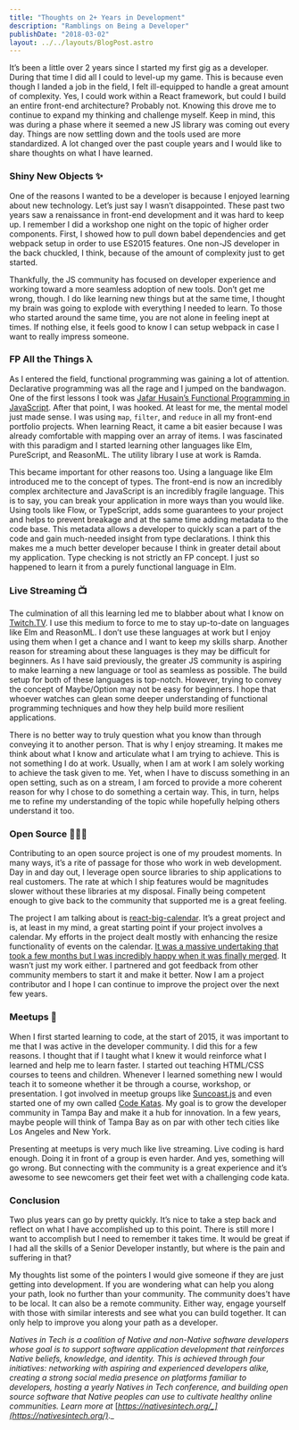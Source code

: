 ```yaml
---
title: "Thoughts on 2+ Years in Development"
description: "Ramblings on Being a Developer"
publishDate: "2018-03-02"
layout: ../../layouts/BlogPost.astro
---
```


It’s been a little over 2 years since I started my first gig as a developer. During that time I did all I could to level-up my game. This is because even though I landed a job in the field, I felt ill-equipped to handle a great amount of complexity. Yes, I could work within a React framework, but could I build an entire front-end architecture? Probably not. Knowing this drove me to continue to expand my thinking and challenge myself. Keep in mind, this was during a phase where it seemed a new JS library was coming out every day. Things are now settling down and the tools used are more standardized. A lot changed over the past couple years and I would like to share thoughts on what I have learned.

### Shiny New Objects ✨

One of the reasons I wanted to be a developer is because I enjoyed learning about new technology. Let’s just say I wasn’t disappointed. These past two years saw a renaissance in front-end development and it was hard to keep up. I remember I did a workshop one night on the topic of higher order components. First, I showed how to pull down babel dependencies and get webpack setup in order to use ES2015 features. One non-JS developer in the back chuckled, I think, because of the amount of complexity just to get started.

Thankfully, the JS community has focused on developer experience and working toward a more seamless adoption of new tools. Don’t get me wrong, though. I do like learning new things but at the same time, I thought my brain was going to explode with everything I needed to learn. To those who started around the same time, you are not alone in feeling inept at times. If nothing else, it feels good to know I can setup webpack in case I want to really impress someone.

### FP All the Things λ

As I entered the field, functional programming was gaining a lot of attention. Declarative programming was all the rage and I jumped on the bandwagon. One of the first lessons I took was [Jafar Husain’s Functional Programming in JavaScript](http://reactivex.io/learnrx/). After that point, I was hooked. At least for me, the mental model just made sense. I was using `map`, `filter`, and `reduce` in all my front-end portfolio projects. When learning React, it came a bit easier because I was already comfortable with mapping over an array of items. I was fascinated with this paradigm and I started learning other languages like Elm, PureScript, and ReasonML. The utility library I use at work is Ramda.

This became important for other reasons too. Using a language like Elm introduced me to the concept of types. The front-end is now an incredibly complex architecture and JavaScript is an incredibly fragile language. This is to say, you can break your application in more ways than you would like. Using tools like Flow, or TypeScript, adds some guarantees to your project and helps to prevent breakage and at the same time adding metadata to the code base. This metadata allows a developer to quickly scan a part of the code and gain much-needed insight from type declarations. I think this makes me a much better developer because I think in greater detail about my application. Type checking is not strictly an FP concept. I just so happened to learn it from a purely functional language in Elm.

### Live Streaming 📺

The culmination of all this learning led me to blabber about what I know on [Twitch.TV](https://www.twitch.tv/adamrecvlohe). I use this medium to force to me to stay up-to-date on languages like Elm and ReasonML. I don’t use these languages at work but I enjoy using them when I get a chance and I want to keep my skills sharp. Another reason for streaming about these languages is they may be difficult for beginners. As I have said previously, the greater JS community is aspiring to make learning a new language or tool as seamless as possible. The build setup for both of these languages is top-notch. However, trying to convey the concept of Maybe/Option may not be easy for beginners. I hope that whoever watches can glean some deeper understanding of functional programming techniques and how they help build more resilient applications.

There is no better way to truly question what you know than through conveying it to another person. That is why I enjoy streaming. It makes me think about what I know and articulate what I am trying to achieve. This is not something I do at work. Usually, when I am at work I am solely working to achieve the task given to me. Yet, when I have to discuss something in an open setting, such as on a stream, I am forced to provide a more coherent reason for why I chose to do something a certain way. This, in turn, helps me to refine my understanding of the topic while hopefully helping others understand it too.

### Open Source 👨🏻‍💻

Contributing to an open source project is one of my proudest moments. In many ways, it’s a rite of passage for those who work in web development. Day in and day out, I leverage open source libraries to ship applications to real customers. The rate at which I ship features would be magnitudes slower without these libraries at my disposal. Finally being competent enough to give back to the community that supported me is a great feeling.

The project I am talking about is [react-big-calendar](https://github.com/intljusticemission/react-big-calendar). It’s a great project and is, at least in my mind, a great starting point if your project involves a calendar. My efforts in the project dealt mostly with enhancing the resize functionality of events on the calendar. [It was a massive undertaking that took a few months but I was incredibly happy when it was finally merged](https://twitter.com/adamrecvlohe/status/951822988999000065?s=20). It wasn’t just my work either. I partnered and got feedback from other community members to start it and make it better. Now I am a project contributor and I hope I can continue to improve the project over the next few years.

### Meetups 👋

When I first started learning to code, at the start of 2015, it was important to me that I was active in the developer community. I did this for a few reasons. I thought that if I taught what I knew it would reinforce what I learned and help me to learn faster. I started out teaching HTML/CSS courses to teens and children. Whenever I learned something new I would teach it to someone whether it be through a course, workshop, or presentation. I got involved in meetup groups like [Suncoast.js](https://mobile.twitter.com/suncoastjs) and even started one of my own called [Code Katas](https://mobile.twitter.com/code_katas). My goal is to grow the developer community in Tampa Bay and make it a hub for innovation. In a few years, maybe people will think of Tampa Bay as on par with other tech cities like Los Angeles and New York.

Presenting at meetups is very much like live streaming. Live coding is hard enough. Doing it in front of a group is even harder. And yes, something will go wrong. But connecting with the community is a great experience and it’s awesome to see newcomers get their feet wet with a challenging code kata.

### Conclusion

Two plus years can go by pretty quickly. It’s nice to take a step back and reflect on what I have accomplished up to this point. There is still more I want to accomplish but I need to remember it takes time. It would be great if I had all the skills of a Senior Developer instantly, but where is the pain and suffering in that?

My thoughts list some of the pointers I would give someone if they are just getting into development. If you are wondering what can help you along your path, look no further than your community. The community does’t have to be local. It can also be a remote community. Either way, engage yourself with those with similar interests and see what you can build together. It can only help to improve you along your path as a developer.

_Natives in Tech is a coalition of Native and non-Native software developers whose goal is to support software application development that reinforces Native beliefs, knowledge, and identity. This is achieved through four initiatives: networking with aspiring and experienced developers alike, creating a strong social media presence on platforms familiar to developers, hosting a yearly Natives in Tech conference, and building open source software that Native peoples can use to cultivate healthy online communities. Learn more at_ [_https://nativesintech.org/_](https://nativesintech.org/)_._
